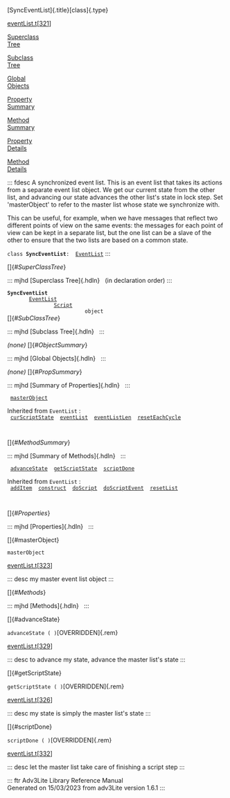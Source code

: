 [SyncEventList]{.title}[class]{.type}

[eventList.t](../file/eventList.t.html)\[[321](../source/eventList.t.html#321)\]

[Superclass\
Tree](#_SuperClassTree_)

[Subclass\
Tree](#_SubClassTree_)

[Global\
Objects](#_ObjectSummary_)

[Property\
Summary](#_PropSummary_)

[Method\
Summary](#_MethodSummary_)

[Property\
Details](#_Properties_)

[Method\
Details](#_Methods_)

::: fdesc
A synchronized event list. This is an event list that takes its actions
from a separate event list object. We get our current state from the
other list, and advancing our state advances the other list\'s state in
lock step. Set \'masterObject\' to refer to the master list whose state
we synchronize with.

This can be useful, for example, when we have messages that reflect two
different points of view on the same events: the messages for each point
of view can be kept in a separate list, but the one list can be a slave
of the other to ensure that the two lists are based on a common state.

`class `**`SyncEventList`**` :   `[`EventList`](../object/EventList.html)
:::

[]{#_SuperClassTree_}

::: mjhd
[Superclass Tree]{.hdln}   (in declaration order)
:::

**`SyncEventList`**\
`         `[`EventList`](../object/EventList.html)\
`                 `[`Script`](../object/Script.html)\
`                         object`\
[]{#_SubClassTree_}

::: mjhd
[Subclass Tree]{.hdln}  
:::

*(none)* []{#_ObjectSummary_}

::: mjhd
[Global Objects]{.hdln}  
:::

*(none)* []{#_PropSummary_}

::: mjhd
[Summary of Properties]{.hdln}  
:::

` `[`masterObject`](#masterObject)`  `

Inherited from `EventList` :\
` `[`curScriptState`](../object/EventList.html#curScriptState)`  `[`eventList`](../object/EventList.html#eventList)`  `[`eventListLen`](../object/EventList.html#eventListLen)`  `[`resetEachCycle`](../object/EventList.html#resetEachCycle)`  `

` `

[]{#_MethodSummary_}

::: mjhd
[Summary of Methods]{.hdln}  
:::

` `[`advanceState`](#advanceState)`  `[`getScriptState`](#getScriptState)`  `[`scriptDone`](#scriptDone)`  `

Inherited from `EventList` :\
` `[`addItem`](../object/EventList.html#addItem)`  `[`construct`](../object/EventList.html#construct)`  `[`doScript`](../object/EventList.html#doScript)`  `[`doScriptEvent`](../object/EventList.html#doScriptEvent)`  `[`resetList`](../object/EventList.html#resetList)`  `

` `

[]{#_Properties_}

::: mjhd
[Properties]{.hdln}  
:::

[]{#masterObject}

`masterObject`

[eventList.t](../file/eventList.t.html)\[[323](../source/eventList.t.html#323)\]

::: desc
my master event list object
:::

[]{#_Methods_}

::: mjhd
[Methods]{.hdln}  
:::

[]{#advanceState}

`advanceState ( )`[OVERRIDDEN]{.rem}

[eventList.t](../file/eventList.t.html)\[[329](../source/eventList.t.html#329)\]

::: desc
to advance my state, advance the master list\'s state
:::

[]{#getScriptState}

`getScriptState ( )`[OVERRIDDEN]{.rem}

[eventList.t](../file/eventList.t.html)\[[326](../source/eventList.t.html#326)\]

::: desc
my state is simply the master list\'s state
:::

[]{#scriptDone}

`scriptDone ( )`[OVERRIDDEN]{.rem}

[eventList.t](../file/eventList.t.html)\[[332](../source/eventList.t.html#332)\]

::: desc
let the master list take care of finishing a script step
:::

::: ftr
Adv3Lite Library Reference Manual\
Generated on 15/03/2023 from adv3Lite version 1.6.1
:::
